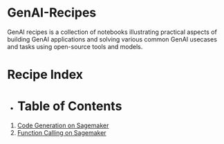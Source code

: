# GenAI-Recipes

GenAI recipes is a collection of notebooks illustrating practical aspects of building GenAI applications and solving various common GenAI usecases and tasks using open-source tools and models.

# Recipe Index

* # Table of Contents
1. [Code Generation on Sagemaker](/code-generation/code-generation.ipynb)
2. [Function Calling on Sagemaker](/function-calling/deploy-llama3-functioncalling.ipynb)
